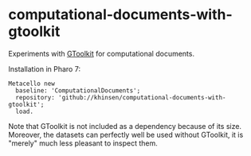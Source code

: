 # computational-documents-with-gtoolkit
Experiments with [GToolkit](https://gtoolkit.com/) for computational documents.

Installation in Pharo 7:
```
Metacello new
  baseline: 'ComputationalDocuments';
  repository: 'github://khinsen/computational-documents-with-gtoolkit';
  load.
```

Note that GToolkit is not included as a dependency because of its size. Moreover, the datasets can perfectly well be used without GToolkit, it is "merely" much less pleasant to inspect them.
